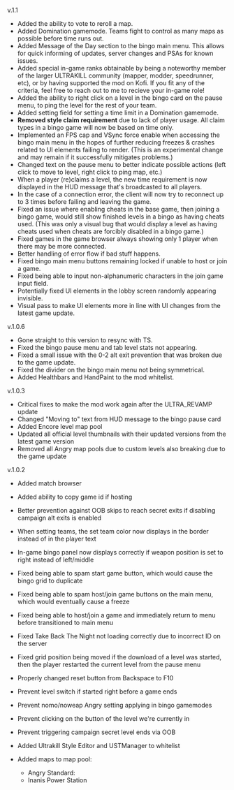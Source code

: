 ﻿v.1.1
- Added the ability to vote to reroll a map.
- Added Domination gamemode. Teams fight to control as many maps as possible before time runs out.
- Added Message of the Day section to the bingo main menu. This allows for quick informing of updates, server changes and PSAs for known issues.
- Added special in-game ranks obtainable by being a noteworthy member of the larger ULTRAKILL community (mapper, modder, speedrunner, etc), or by having supported the mod on Kofi. If you fit any of the criteria, feel free to reach out to me to recieve your in-game role!
- Added the ability to right click on a level in the bingo card on the pause menu, to ping the level for the rest of your team.
- Added setting field for setting a time limit in a Domination gamemode.
- **Removed style claim requirement** due to lack of player usage. All claim types in a bingo game will now be based on time only.
- Implemented an FPS cap and VSync force enable when accessing the bingo main menu in the hopes of further reducing freezes & crashes related to UI elements failing to render. (This is an experimental change and may remain if it successfully mitigates problems.)
- Changed text on the pause menu to better indicate possible actions (left click to move to level, right click to ping map, etc.)
- When a player (re)claims a level, the new time requirement is now displayed in the HUD message that's broadcasted to all players.
- In the case of a connection error, the client will now try to reconnect up to 3 times before failing and leaving the game.
- Fixed an issue where enabling cheats in the base game, then joining a bingo game, would still show finished levels in a bingo as having cheats used. (This was only a visual bug that would display a level as having cheats used when cheats are forcibly disabled in a bingo game.)
- Fixed games in the game browser always showing only 1 player when there may be more connected.
- Better handling of error flow if bad stuff happens.
- Fixed bingo main menu buttons remaining locked if unable to host or join a game.
- Fixed being able to input non-alphanumeric characters in the join game input field.
- Potentially fixed UI elements in the lobby screen randomly appearing invisible.
- Visual pass to make UI elements more in line with UI changes from the latest game update.

v.1.0.6
- Gone straight to this version to resync with TS.
- Fixed the bingo pause menu and tab level stats not appearing.
- Fixed a small issue with the 0-2 alt exit prevention that was broken due to the game update.
- Fixed the divider on the bingo main menu not being symmetrical.
- Added Healthbars and HandPaint to the mod whitelist.

v.1.0.3
- Critical fixes to make the mod work again after the ULTRA_REVAMP update
- Changed "Moving to" text from HUD message to the bingo pause card
- Added Encore level map pool
- Updated all official level thumbnails with their updated versions from the latest game version
- Removed all Angry map pools due to custom levels also breaking due to the game update


v.1.0.2

- Added match browser
- Added ability to copy game id if hosting
- Better prevention against OOB skips to reach secret exits if disabling campaign alt exits is enabled
- When setting teams, the set team color now displays in the border instead of in the player text
- In-game bingo panel now displays correctly if weapon position is set to right instead of left/middle
- Fixed being able to spam start game button, which would cause the bingo grid to duplicate
- Fixed being able to spam host/join game buttons on the main menu, which would eventually cause a freeze
- Fixed being able to host/join a game and immediately return to menu before transitioned to main menu
- Fixed Take Back The Night not loading correctly due to incorrect ID on the server
- Fixed grid position being moved if the download of a level was started, then the player restarted the current level from the pause menu
- Properly changed reset button from Backspace to F10
- Prevent level switch if started right before a game ends
- Prevent nomo/noweap Angry setting applying in bingo gamemodes
- Prevent clicking on the button of the level we're currently in
- Prevent triggering campaign secret level ends via OOB
- Added Ultrakill Style Editor and USTManager to whitelist

- Added maps to map pool:
    - Angry Standard:
    - Inanis Power Station